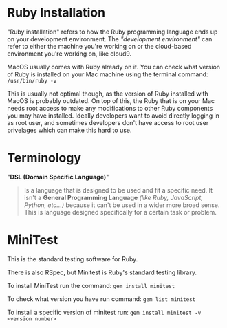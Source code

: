 # Ruby Installation

"Ruby installation" refers to how the Ruby programming language ends up on your development environment. 
The *"development environment"* can refer to either the machine you're working on or the cloud-based environment you're working on, like cloud9.

MacOS usually comes with Ruby already on it. 
You can check what version of Ruby is installed on your Mac machine using the terminal command: 
`/usr/bin/ruby -v`

This is usually not optimal though, as the version of Ruby installed with MacOS is probably outdated. On top of this, the Ruby that is on your Mac needs root access to make any modifications to other Ruby components you may have installed. Ideally developers want to avoid directly logging in as root user, and sometimes developers don't have access to root user privelages which can make this hard to use.

# Terminology

"**DSL (Domain Specific Language)**"
> Is a language that is designed to be used and fit a specific need. It isn't a **General Programming Language** *(like Ruby, JavaScript, Python, etc...)* because it can't be used in a wider more broad sense. This is language designed specifically for a certain task or problem.

# MiniTest

This is the standard testing software for Ruby. 

There is also RSpec, but Minitest is Ruby's standard testing library.

To install MiniTest run the command: `gem install minitest`

To check what version you have run command: `gem list minitest`

To install a specific version of minitest run: `gem install minitest -v <version number>`

